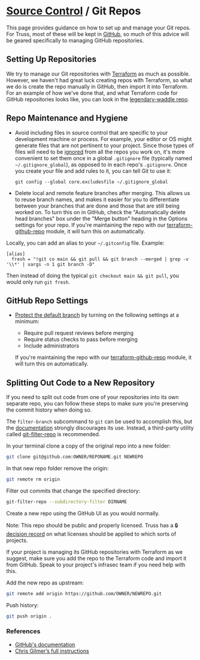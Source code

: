 # [Source Control](./README.md) / Git Repos

This page provides guidance on how to set up and manage your Git repos.
For Truss, most of these will be kept in [GitHub](https://github.com),
so much of this advice will be geared specifically to managing GitHub
repositories.

## Setting Up Repositories

We try to manage our Git repositories with [Terraform](https://terraform.io)
as much as possible. However, we haven't had great luck creating repos with
Terraform, so what we do is create the repo manually in GitHub, then import
it into Terraform. For an example of how we've done that, and what Terraform
code for GitHub repositories looks like, you can look in the
[legendary-waddle repo](https://github.com/trussworks/legendary-waddle/tree/master/trussworks-prod/github-global).

## Repo Maintenance and Hygiene

* Avoid including files in source control that are specific to your development
machine or process. For example, your editor or OS might generate files that are
not pertinent to your project. Since those types of files will need to be
[ignored](https://help.github.com/en/github/using-git/ignoring-files) from all
the repos you work on, it's more convenient to set them once in a global
`.gitignore` file (typically named `~/.gitignore_global`), as opposed to in each
repo's `.gitignore`. Once you create your file and add rules to it, you can tell
Git to use it:

  ```
  git config --global core.excludesfile ~/.gitignore_global
  ```

* Delete local and remote feature branches after merging. This allows us to
reuse branch names, and makes it easier for you to differentiate between
your branches that are done and those that are still being worked on. To turn
this on in GitHub, check the "Automatically delete head branches" box under
the "Merge button" heading in the Options settings for your repo. If you're
maintaining the repo with our
[terraform-github-repo](https://registry.terraform.io/modules/trussworks/repo/github)
module, it will turn this on automatically.

Locally, you can add an alias to your `~/.gitconfig` file. Example:

  ```
  [alias]
    fresh = "!git co main && git pull && git branch --merged | grep -v '\\*' | xargs -n 1 git branch -D"
  ```

  Then instead of doing the typical `git checkout main && git pull`, you would
  only run `git fresh`.

## GitHub Repo Settings

* [Protect the default branch](https://help.github.com/en/articles/configuring-protected-branches) by turning on the following settings at a minimum:

  * Require pull request reviews before merging
  * Require status checks to pass before merging
  * Include administrators

  If you're maintaining the repo with our [terraform-github-repo](https://registry.terraform.io/modules/trussworks/repo/github)
  module, it will turn this on automatically.

## Splitting Out Code to a New Repository

If you need to split out code from one of your repositories into its own
separate repo, you can follow these steps to make sure you're preserving
the commit history when doing so.

The `filter-branch` subcommand to `git` can be used to accomplish this, but the
[documentation](https://git-scm.com/docs/git-filter-branch) strongly
discourages its use. Instead, a third-party utility called
[git-filter-repo](https://github.com/newren/git-filter-repo) is recommended.

In your terminal clone a copy of the original repo into a new folder:

```sh
git clone git@github.com:OWNER/REPONAME.git NEWREPO
```

In that new repo folder remove the origin:

```sh
git remote rm origin
```

Filter out commits that change the specified directory:

```sh
git-filter-repo --subdirectory-filter DIRNAME
```

Create a new repo using the GitHub UI as you would normally.

Note: This repo should be public and properly licensed. Truss has a
:lock:[decision record][license_tdr] on what licenses should be applied to
which sorts of projects.

If your project is managing its GitHub repositories with Terraform as
we suggest, make sure you add the repo to the Terraform code and import
it from GitHub. Speak to your project's infrasec team if you need help
with this.

Add the new repo as upstream:

```sh
git remote add origin https://github.com/OWNER/NEWREPO.git
```

Push history:

```sh
git push origin .
```

### References

* [GitHub's documentation](https://help.github.com/en/github/using-git/splitting-a-subfolder-out-into-a-new-repository)
* [Chris Gilmer’s full instructions](https://github.com/chrisgilmerproj/silliness#how-to-break-out-projects)

[license_tdr]: https://docs.google.com/document/d/12UYIN3XfRPdKQV87_0ILa9-z6eWRBcLqtwP9fCyR6Tg/edit
